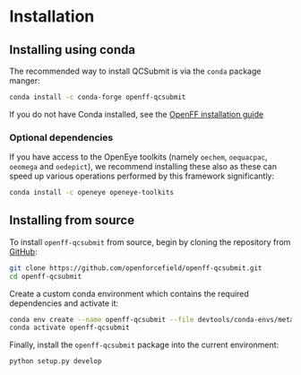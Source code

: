 # Installation

## Installing using conda

The recommended way to install QCSubmit is via the `conda` package manger:

```bash
conda install -c conda-forge openff-qcsubmit
```

If you do not have Conda installed, see the [OpenFF installation guide](openff.docs:install)

### Optional dependencies

If you have access to the OpenEye toolkits (namely `oechem`, `oequacpac`, `oeomega` and `oedepict`), we recommend installing these also as these can speed up various operations performed by this framework significantly:

```bash
conda install -c openeye openeye-toolkits
```

## Installing from source

To install `openff-qcsubmit` from source, begin by cloning the repository from [GitHub](https://github.com/openforcefield/openff-qcsubmit):

```bash
git clone https://github.com/openforcefield/openff-qcsubmit.git
cd openff-qcsubmit
```

Create a custom conda environment which contains the required dependencies and activate it:

```bash
conda env create --name openff-qcsubmit --file devtools/conda-envs/meta.yaml
conda activate openff-qcsubmit
```

Finally, install the `openff-qcsubmit` package into the current environment:

```bash
python setup.py develop
```
